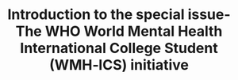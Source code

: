 --- 
abstract: '' 
authors: 
 - P Cuijpers
 -  RP Auerbach
 -  C Benjet
 -  R Bruffaerts
 -  D Ebert
 -  E Karyotaki
 -  ...
doi: '' 
featured: false 
publication: '*International journal of methods in psychiatric research*, 163' 
publication_short: '' 
publishDate: '2019-01-01' 
title: 'Introduction to the special issue- The WHO World Mental Health International College Student (WMH‐ICS) initiative' 
url_code: '' 
url_dataset: '' 
url_pdf: '' 
url_poster: '' 
url_project: '' 
url_slides: '' 
url_source: '' 
url_video: '' 
---